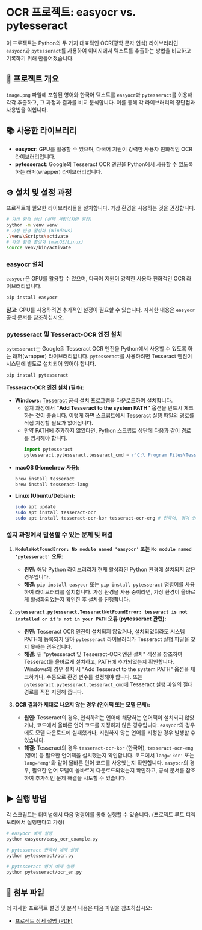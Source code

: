 # OCR 프로젝트: easyocr vs. pytesseract

이 프로젝트는 Python의 두 가지 대표적인 OCR(광학 문자 인식) 라이브러리인 `easyocr`과 `pytesseract`를 사용하여 이미지에서 텍스트를 추출하는 방법을 비교하고 기록하기 위해 만들어졌습니다.

## 📖 프로젝트 개요

`image.png` 파일에 포함된 영어와 한국어 텍스트를 `easyocr`과 `pytesseract`를 이용해 각각 추출하고, 그 과정과 결과를 비교 분석합니다. 이를 통해 각 라이브러리의 장단점과 사용법을 익힙니다.

## 📚 사용한 라이브러리

-  **easyocr**: GPU를 활용할 수 있으며, 다국어 지원이 강력한 사용자 친화적인 OCR 라이브러리입니다.
-  **pytesseract**: Google의 Tesseract OCR 엔진을 Python에서 사용할 수 있도록 하는 래퍼(wrapper) 라이브러리입니다.

## ⚙️ 설치 및 설정 과정

프로젝트에 필요한 라이브러리들을 설치합니다. 가상 환경을 사용하는 것을 권장합니다.

```bash
# 가상 환경 생성 (선택 사항이지만 권장)
python -m venv venv
# 가상 환경 활성화 (Windows)
.\venv\Scripts\activate
# 가상 환경 활성화 (macOS/Linux)
source venv/bin/activate
```

### easyocr 설치

`easyocr`은 GPU를 활용할 수 있으며, 다국어 지원이 강력한 사용자 친화적인 OCR 라이브러리입니다.

```bash
pip install easyocr
```

**참고:** GPU를 사용하려면 추가적인 설정이 필요할 수 있습니다. 자세한 내용은 `easyocr` 공식 문서를 참조하십시오.

### pytesseract 및 Tesseract-OCR 엔진 설치

`pytesseract`는 Google의 Tesseract OCR 엔진을 Python에서 사용할 수 있도록 하는 래퍼(wrapper) 라이브러리입니다. `pytesseract`를 사용하려면 Tesseract 엔진이 시스템에 별도로 설치되어 있어야 합니다.

```bash
pip install pytesseract
```

**Tesseract-OCR 엔진 설치 (필수):**

-  **Windows:** [Tesseract 공식 설치 프로그램](https://github.com/UB-Mannheim/tesseract/wiki)을 다운로드하여 설치합니다.
   -  설치 과정에서 **"Add Tesseract to the system PATH"** 옵션을 반드시 체크하는 것이 좋습니다. 이렇게 하면 스크립트에서 Tesseract 실행 파일의 경로를 직접 지정할 필요가 없어집니다.
   -  만약 PATH에 추가하지 않았다면, Python 스크립트 상단에 다음과 같이 경로를 명시해야 합니다.
      ```python
      import pytesseract
      pytesseract.pytesseract.tesseract_cmd = r'C:\ Program Files\Tesseract-OCR\tesseract.exe'
      ```
-  **macOS (Homebrew 사용):**
   ```bash
   brew install tesseract
   brew install tesseract-lang
   ```
-  **Linux (Ubuntu/Debian):**
   ```bash
   sudo apt update
   sudo apt install tesseract-ocr
   sudo apt install tesseract-ocr-kor tesseract-ocr-eng # 한국어, 영어 언어팩 설치
   ```

### 설치 과정에서 발생할 수 있는 문제 및 해결

1. **`ModuleNotFoundError: No module named 'easyocr'` 또는 `No module named 'pytesseract'` 오류:**

   -  **원인:** 해당 Python 라이브러리가 현재 활성화된 Python 환경에 설치되지 않은 경우입니다.
   -  **해결:** `pip install easyocr` 또는 `pip install pytesseract` 명령어를 사용하여 라이브러리를 설치합니다. 가상 환경을 사용 중이라면, 가상 환경이 올바르게 활성화되었는지 확인한 후 설치를 진행합니다.

2. **`pytesseract.pytesseract.TesseractNotFoundError: tesseract is not installed or it's not in your PATH` 오류 (pytesseract 관련):**

   -  **원인:** Tesseract OCR 엔진이 설치되지 않았거나, 설치되었더라도 시스템 PATH에 등록되지 않아 `pytesseract` 라이브러리가 Tesseract 실행 파일을 찾지 못하는 경우입니다.
   -  **해결:** 위 "pytesseract 및 Tesseract-OCR 엔진 설치" 섹션을 참조하여 Tesseract를 올바르게 설치하고, PATH에 추가되었는지 확인합니다. Windows의 경우 설치 시 "Add Tesseract to the system PATH" 옵션을 체크하거나, 수동으로 환경 변수를 설정해야 합니다. 또는 `pytesseract.pytesseract.tesseract_cmd`에 Tesseract 실행 파일의 절대 경로를 직접 지정해 줍니다.

3. **OCR 결과가 제대로 나오지 않는 경우 (언어팩 또는 모델 문제):**
   -  **원인:** Tesseract의 경우, 인식하려는 언어에 해당하는 언어팩이 설치되지 않았거나, 코드에서 올바른 언어 코드를 지정하지 않은 경우입니다. `easyocr`의 경우에도 모델 다운로드에 실패했거나, 지원하지 않는 언어를 지정한 경우 발생할 수 있습니다.
   -  **해결:** Tesseract의 경우 `tesseract-ocr-kor` (한국어), `tesseract-ocr-eng` (영어) 등 필요한 언어팩을 설치했는지 확인합니다. 코드에서 `lang='kor'` 또는 `lang='eng'`와 같이 올바른 언어 코드를 사용했는지 확인합니다. `easyocr`의 경우, 필요한 언어 모델이 올바르게 다운로드되었는지 확인하고, 공식 문서를 참조하여 추가적인 문제 해결을 시도할 수 있습니다.

## ▶️ 실행 방법

각 스크립트는 터미널에서 다음 명령어를 통해 실행할 수 있습니다. (프로젝트 루트 디렉토리에서 실행한다고 가정)

```bash
# easyocr 예제 실행
python easyocr/easy_ocr_example.py

# pytesseract 한국어 예제 실행
python pytesseract/ocr.py

# pytesseract 영어 예제 실행
python pytesseract/ocr_en.py
```

## 📎 첨부 파일

더 자세한 프로젝트 설명 및 분석 내용은 다음 파일을 참조하십시오:

-  [프로젝트 상세 설명 (PDF)](https://docs.google.com/viewer?url=https://github.com/hangawi/easyocr_pytesseract_test/raw/master/images/1.pdf)